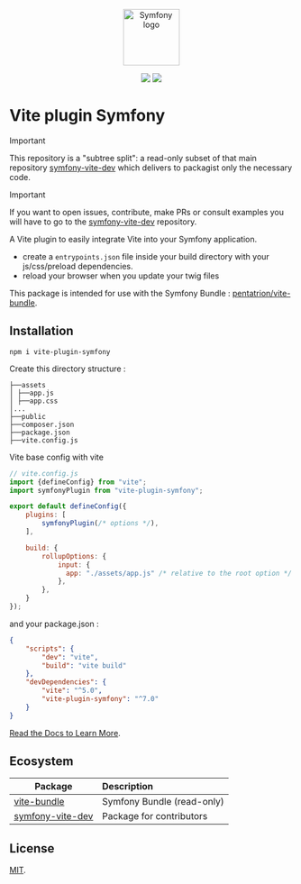 <div>
  <p align="center">
  <img width="100" src="https://raw.githubusercontent.com/lhapaipai/vite-bundle/main/docs/symfony-vite.svg" alt="Symfony logo">
  </p>
  <p align="center">
    <img src="https://img.shields.io/npm/v/vite-plugin-symfony?style=flat-square&logo=npm">
    <img src="https://img.shields.io/github/actions/workflow/status/lhapaipai/symfony-vite-dev/vite-plugin-symfony-ci.yml?style=flat-square&label=vite-plugin-symfony%20CI&logo=github">
  </p>
</div>


# Vite plugin Symfony

> [!IMPORTANT]
> This repository is a "subtree split": a read-only subset of that main repository [symfony-vite-dev](https://github.com/lhapaipai/symfony-vite-dev) which delivers to packagist only the necessary code.

> [!IMPORTANT]
> If you want to open issues, contribute, make PRs or consult examples you will have to go to the [symfony-vite-dev](https://github.com/lhapaipai/symfony-vite-dev) repository.

A Vite plugin to easily integrate Vite into your Symfony application.

- create a `entrypoints.json` file inside your build directory with your js/css/preload dependencies.
- reload your browser when you update your twig files

This package is intended for use with the Symfony Bundle : [pentatrion/vite-bundle](https://github.com/lhapaipai/vite-bundle).


## Installation

```console
npm i vite-plugin-symfony
```

Create this directory structure :
```
├──assets
│ ├──app.js
│ ├──app.css
│...
├──public
├──composer.json
├──package.json
├──vite.config.js
```

Vite base config with vite

```js
// vite.config.js
import {defineConfig} from "vite";
import symfonyPlugin from "vite-plugin-symfony";

export default defineConfig({
    plugins: [
        symfonyPlugin(/* options */),
    ],

    build: {
        rollupOptions: {
            input: {
              app: "./assets/app.js" /* relative to the root option */
            },
        },
    }
});
```

and your package.json :
```json
{
    "scripts": {
        "dev": "vite",
        "build": "vite build"
    },
    "devDependencies": {
        "vite": "^5.0",
        "vite-plugin-symfony": "^7.0"
    }
}
```

[Read the Docs to Learn More](https://symfony-vite.pentatrion.com).

## Ecosystem

| Package                                                                 | Description               |
| ----------------------------------------------------------------------- | :------------------------ |
| [vite-bundle](https://github.com/lhapaipai/vite-bundle)                 | Symfony Bundle (read-only)|
| [symfony-vite-dev](https://github.com/lhapaipai/symfony-vite-dev)       | Package for contributors  |

## License

[MIT](LICENSE).
